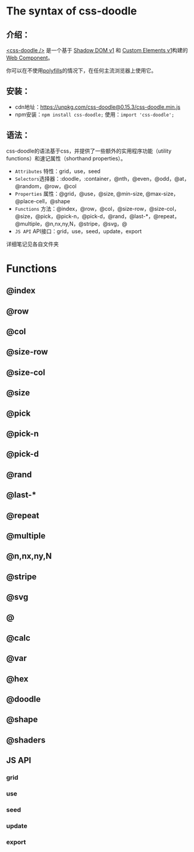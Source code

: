 # The syntax of css-doodle
## 介绍：
[&lt;css-doodle /&gt;](https://css-doodle.com/) 是一个基于 [Shadow DOM v1](https://developers.google.com/web/fundamentals/web-components/shadowdom) 和 [Custom Elements v1](https://html.spec.whatwg.org/multipage/custom-elements.html#custom-elements)构建的[Web Component](https://developer.mozilla.org/zh-CN/docs/Web/Web_Components)。

你可以在不使用[polyfills](https://www.digitalocean.com/community/tutorials/web-components-polyfills-transpilation)的情况下，在任何主流浏览器上使用它。

## 安装：
- cdn地址：https://unpkg.com/css-doodle@0.15.3/css-doodle.min.js
- npm安装：`npm install css-doodle;` 使用：`import 'css-doodle';`

## 语法：
css-doodle的语法基于css，并提供了一些额外的实用程序功能（utility functions）和速记属性（shorthand properties）。
- `Attributes` 特性：grid，use，seed
- `Selectors`选择器：:doodle，:container，@nth，@even，@odd，@at，@random，@row，@col
- `Properties` 属性：@grid，@use，@size, @min-size, @max-size，@place-cell，@shape
- `Functions` 方法：@index，@row，@col，@size-row，@size-col，@size，@pick，@pick-n，@pick-d，@rand，@last-*，@repeat，@multiple，@n,nx,ny,N，@stripe，@svg，@<Math>，@calc，@var，@hex，@doodle，@shape，@shaders
- `JS API` API接口：grid，use，seed，update，export

详细笔记见各自文件夹

# Functions

## @index

## @row

## @col

## @size-row

## @size-col

## @size

## @pick

## @pick-n

## @pick-d

## @rand

## @last-\*

## @repeat

## @multiple

## @n,nx,ny,N

## @stripe

## @svg

## @<Math>

## @calc

## @var

## @hex

## @doodle

## @shape

## @shaders

## JS API

### grid

### use

### seed

### update

### export
